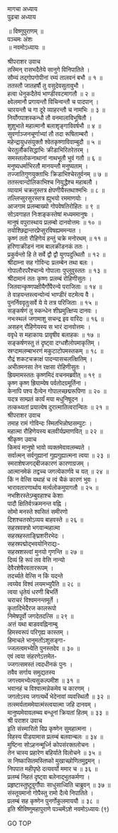 मागचा अध्याय  
पुढचा अध्याय  
  
॥ विष्णुपुराणम् ॥  
पञ्चमः अंशः  
॥ नवमोऽध्यायः ॥  
  
श्रीपराशर उवाच  
तस्मिन् रासभदैतेये सानुगे विनिपातिते ।  
सौम्यं तद्गोपगोपीनां रम्यं तालवनं बभौ ॥ १ ॥  
ततस्तौ जातहर्षौ तु वसुदेवसुतावुभौ ।  
हत्वा धेनुकदैतेयं भाण्डीरवटमागतौ ॥ २ ॥  
क्ष्वेलमानौ प्रगायन्तौ विचिन्वन्तौ च पादपान् ।  
चारयन्तौ च गा दूरे व्याहरन्तौ च नामभिः ॥ ३ ॥  
निर्योगपाशस्कन्धौ तौ वनमालाविभूषितौ ।  
शुशुभाते महात्मानौ बलाशृङ्गाविवर्षभौ ॥ ४ ॥  
सुवर्णाञ्जनचूर्णाभ्यां तौ तदा रूषिताम्बरौ ।  
महेन्द्रायुधसंयुक्तौ श्वेतकृष्णाविवाम्बुदौ ॥ ५ ॥  
चेरतुर्लौकसिद्धाभिः क्रीडाभिरितरेतरम् ।  
समस्तलोकनाथानां नाथभूतौ भुवं गतौ ॥ ६ ॥  
मनुष्यधर्माभिरतौ मानयन्तौ मनुष्यताम् ।  
तज्जातिगुणयुक्ताभिः क्रिडाभिश्चेरतुर्वनम् ॥ ७ ॥  
ततस्त्वान्दोलिकाभिश्च नियुद्धैश्च महाबलौ ।  
व्यायामं चक्रतुस्तत्र क्षेपणीयैस्तथाश्मभिः ॥ ८ ॥  
तल्लिप्सुरसुरस्तत्र ह्युभयो रममाणयोः ।  
आजगाम प्रलम्बाख्यो गोपवेषतिरोहितः ॥ ९ ॥  
सोऽवगाहत निःशङ्कस्तेषां मध्यममानुषः ।  
मानुषं वपुरास्थाय प्रलम्बो दानवोत्तमः ॥ १० ॥  
तयोश्छिद्रान्तरप्रेप्सुरविषह्यममन्यत ।  
कृष्णं ततो रौहिणेयं हन्तुं चक्रे मनोरथम् ॥ ११ ॥  
हरिणाक्रीडनं नाम बालक्रीडनकं ततः ।  
प्रकुर्वन्तो हि ते सर्वे द्वौ द्वौ युगपदुत्थितौ ॥ १२ ॥  
श्रीदाम्ना सह गोविन्दः प्रलम्बेन तथा बलः ।  
गोपालौरपरैश्चान्ये गोपालाः पुप्लुवुस्ततः ॥ १३ ॥  
श्रीदामानं ततः कृष्णः प्रलम्बं रोहिणीसुतः ।  
जितवान्कृष्णपक्षीयैर्गोपैरन्ये पराजिताः ॥ १४ ॥  
ते वाहयन्तस्त्वन्योन्यं भाण्डीरं वटमेत्य वै ।  
पुनर्निववृतुःसर्वे ये ये तत्र परिजिताः ॥ १५ ॥  
सङ्कर्षणं तु स्कन्धेन शीघ्रमुत्क्षिप्य दानवः ।  
नभःस्थलं जगामाशु सचन्द्र इव वारिदः ॥ १६ ॥  
असहन् रौहिणेयस्य स भारं दानवोत्तमः ।  
ववृधे स महाकायः प्रावृषीव बलाहकः ॥ १७ ॥  
सङ्कर्षणस्तु तं दृष्ट्वा दग्धशैलोपमाकृतिम् ।  
स्रग्दामलम्बाभरणं मकुटाटोपमस्तकम् ॥ १८ ॥  
रौद्रं शकटचक्राक्षं पादन्यासचलत्क्षितिम् ।  
अभीतमनसा तेन रक्षसा रोहिणीसुतः ।  
ह्रियमामस्ततः कृष्णमिदं वचनमब्रवीत् ॥ १९ ॥  
कृष्ण कृष्ण ह्रियाम्येष पर्वतोदग्रमूर्तिना ।  
केनापि पश्य दैत्येन गोपालच्छद्मरूपिणा ॥ २० ॥  
यदत्र साम्प्रतं कार्यं मया मधुनिषूदन ।  
तत्कथ्यतां प्रयात्येष दुरात्मातित्वरान्वितः ॥ २१ ॥  
श्रीपराशर उवाच  
तमाह रामं गोविन्दः स्मितभिन्नोष्ठसम्पुटः ।  
महात्मा रौहिणेयस्य बलवीर्यप्रमाणवित् ॥ २२ ॥  
श्रीकृष्ण उवाच  
किमयं मानुषो भावो व्यक्तमेवावलम्ब्यते ।  
सर्वात्मन् सर्वगुह्यानां गुह्यगुह्यात्मना त्वया ॥ २३ ॥  
स्मराशेषजगद्बीजकारणं कारणाग्रजम् ।  
आत्मानमेकं तद्वच्च जगत्येकार्णवे च यत् ॥ २४ ॥  
किं न वेत्सि यथाहं च त्वं चैकं कारणं भुवः ।  
भारावतारणार्थाय मर्त्यलोकमुपागतौ ॥ २५ ॥  
नभशिरस्तेऽम्बुवहाश्च केशाः  
     पादौ क्षितिर्वत्र्क्रमनन्त वह्नि ।  
सोमो मनस्ते श्वसितं समीरणो  
     दिशश्चतस्रोऽव्यय बाहवस्ते ॥ २६ ॥  
सहस्रवक्त्रो भगवान्महात्मा  
     सहस्रहस्ताङ्घ्रिशरीरभेदः ।  
सहस्रपद्मोद्भवयोनिराद्यः-  
     सहस्रशस्त्वां मुनयो गृणन्ति ॥ २७ ॥  
दिव्यं हि रूपं तव वेत्ति नान्यो  
     देवैरशेषैरवताररूपम् ।  
तदर्च्यते वेत्सि न किं यदन्ते  
     त्वय्येव विश्वं लयमभ्युपैति ॥ २८ ॥  
त्वया धृतेयं धरणी बिभर्ति  
     चराचरं विश्वमनन्तमूर्ते ।  
कृतादिभेदैरज कालरूपो  
     निमेषपूर्वो जगदेतदत्सि ॥ २९ ॥  
अत्तं यथा बाडववह्निनाम्बु  
     हिमस्वरूपं परिगृह्य कास्तम् ।  
हिमाचले भानुमतोंऽशुसङ्गा-  
     ज्जलत्वमभ्येति पुनस्तदेव ॥ ३० ॥  
एवं त्वया संहरणेऽत्तमेत-  
     ज्जगत्समस्तं त्वदधीनकं पुनः ।  
तवैव सर्गाय समुद्यतस्य  
     जगत्त्वमभ्येत्यसुकल्पमीश ॥ ३१ ॥  
भवानहं च विश्वात्मन्नेकमेव च कारणम् ।  
जगतोऽस्य जगत्यर्थे भेदेनावां व्यवस्थितौ ॥ ३२ ॥  
तत्स्मर्यताममेयात्मंस्त्वयात्मा जहि दानवम् ।  
मानुष्यमेवावलम्ब्य बन्धूनां क्रियतां हितम् ॥ ३३ ॥  
श्री पराशर उवाच  
इति संस्मारितो विप्र कृष्णेन सुमहात्मना ।  
विहस्य पीडयामास प्रलम्बं बलवान्बलः ॥ ३४ ॥  
मुष्टिना सोऽहनन्मूर्ध्नि कोपसंरक्तलोचनः ।  
तेन चास्य प्रहारेण बहिर्याते विलोचने ॥ ३५ ॥  
स निष्कासितमस्तिष्को मुखाच्छोणितमुद्वमन् ।  
निपपात महीपृष्ठे दत्यवर्यो ममार च ॥ ३६ ॥  
प्रलम्बं निहतं दृष्ट्वा बलेनाद्भुतकर्मणा ।  
प्रहृष्टास्तुष्टुवुर्गौपाः साधुसाध्विति चाब्रुवन् ॥ ३७ ॥  
संस्तूयमानो गोपैस्तु रामो दैत्ये निपातिते ।  
प्रलम्बं सह कृष्णेन पुनर्गोकुलमाययौ ॥ ३८ ॥  
इति श्रीविष्णुमहापुराणे पञ्चमेंऽशे नवमोऽध्यायः (९)  
  
GO TOP
